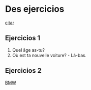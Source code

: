 # Des ejercicios

[citar](https://www.citroen.by/)

## Ejercicios 1

1. Quel âge as-tu?
2. Où est ta nouvelle voiture? - Là-bas.

## Ejercicios 2

[BMW](https://autoidea.by/)
